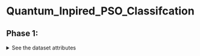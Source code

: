 # Quantum_Inpired_PSO_Classifcation

## Phase 1:
<details> 
<summary>
See the dataset attributes 
</summary> -->
<img src="image.png" width="600">
</details>